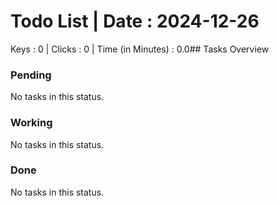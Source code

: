 # Todo List | Date : 2024-12-26 

Keys : 0 | Clicks : 0 | Time (in Minutes) : 0.0## Tasks Overview

### Pending
No tasks in this status.

### Working
No tasks in this status.

### Done
No tasks in this status.

